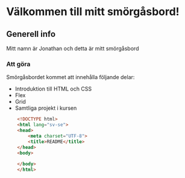 # Välkommen till mitt smörgåsbord!

## Generell info
Mitt namn är Jonathan och detta är mitt smörgåsbord

### Att göra
Smörgåsbordet kommet att innehålla följande delar:
* Introduktion till HTML och CSS
* Flex
* Grid
* Samtliga projekt i kursen
```html
    <!DOCTYPE html>
    <html lang="sv-se">
    <head>
        <meta charset="UTF-8">
        <title>README</title>
    </head>
    <body>
        
    </body>
    </html>
```